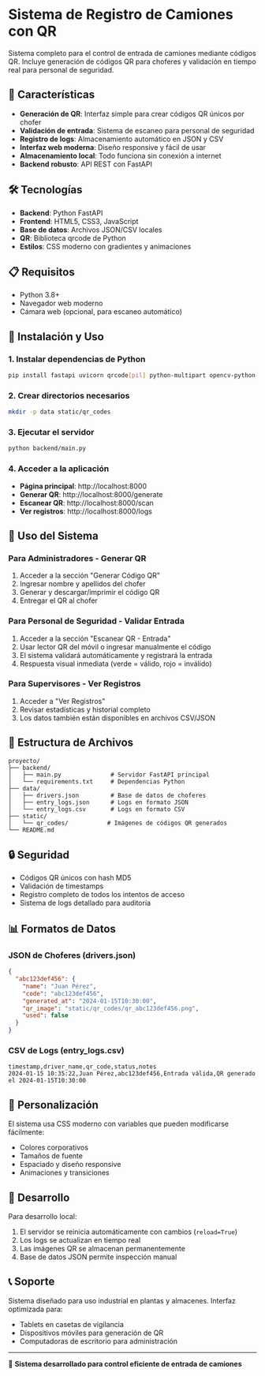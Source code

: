 # Sistema de Registro de Camiones con QR

Sistema completo para el control de entrada de camiones mediante códigos QR. Incluye generación de códigos QR para choferes y validación en tiempo real para personal de seguridad.

## 🚀 Características

- **Generación de QR**: Interfaz simple para crear códigos QR únicos por chofer
- **Validación de entrada**: Sistema de escaneo para personal de seguridad
- **Registro de logs**: Almacenamiento automático en JSON y CSV
- **Interfaz web moderna**: Diseño responsive y fácil de usar
- **Almacenamiento local**: Todo funciona sin conexión a internet
- **Backend robusto**: API REST con FastAPI

## 🛠️ Tecnologías

- **Backend**: Python FastAPI
- **Frontend**: HTML5, CSS3, JavaScript
- **Base de datos**: Archivos JSON/CSV locales
- **QR**: Biblioteca qrcode de Python
- **Estilos**: CSS moderno con gradientes y animaciones

## 📋 Requisitos

- Python 3.8+
- Navegador web moderno
- Cámara web (opcional, para escaneo automático)

## 🚀 Instalación y Uso

### 1. Instalar dependencias de Python

```bash
pip install fastapi uvicorn qrcode[pil] python-multipart opencv-python-headless pillow pandas Jinja2
```

### 2. Crear directorios necesarios

```bash
mkdir -p data static/qr_codes
```

### 3. Ejecutar el servidor

```bash
python backend/main.py
```

### 4. Acceder a la aplicación

- **Página principal**: http://localhost:8000
- **Generar QR**: http://localhost:8000/generate
- **Escanear QR**: http://localhost:8000/scan  
- **Ver registros**: http://localhost:8000/logs

## 📱 Uso del Sistema

### Para Administradores - Generar QR

1. Acceder a la sección "Generar Código QR"
2. Ingresar nombre y apellidos del chofer
3. Generar y descargar/imprimir el código QR
4. Entregar el QR al chofer

### Para Personal de Seguridad - Validar Entrada

1. Acceder a la sección "Escanear QR - Entrada"
2. Usar lector QR del móvil o ingresar manualmente el código
3. El sistema validará automáticamente y registrará la entrada
4. Respuesta visual inmediata (verde = válido, rojo = inválido)

### Para Supervisores - Ver Registros

1. Acceder a "Ver Registros" 
2. Revisar estadísticas y historial completo
3. Los datos también están disponibles en archivos CSV/JSON

## 📁 Estructura de Archivos

```
proyecto/
├── backend/
│   ├── main.py              # Servidor FastAPI principal
│   └── requirements.txt     # Dependencias Python
├── data/
│   ├── drivers.json         # Base de datos de choferes
│   ├── entry_logs.json      # Logs en formato JSON
│   └── entry_logs.csv       # Logs en formato CSV
├── static/
│   └── qr_codes/           # Imágenes de códigos QR generados
└── README.md
```

## 🔒 Seguridad

- Códigos QR únicos con hash MD5
- Validación de timestamps
- Registro completo de todos los intentos de acceso
- Sistema de logs detallado para auditoría

## 📊 Formatos de Datos

### JSON de Choferes (drivers.json)
```json
{
  "abc123def456": {
    "name": "Juan Pérez",
    "code": "abc123def456", 
    "generated_at": "2024-01-15T10:30:00",
    "qr_image": "static/qr_codes/qr_abc123def456.png",
    "used": false
  }
}
```

### CSV de Logs (entry_logs.csv)
```csv
timestamp,driver_name,qr_code,status,notes
2024-01-15 10:35:22,Juan Pérez,abc123def456,Entrada válida,QR generado el 2024-01-15T10:30:00
```

## 🎨 Personalización

El sistema usa CSS moderno con variables que pueden modificarse fácilmente:
- Colores corporativos
- Tamaños de fuente
- Espaciado y diseño responsive
- Animaciones y transiciones

## 🔧 Desarrollo

Para desarrollo local:

1. El servidor se reinicia automáticamente con cambios (`reload=True`)
2. Los logs se actualizan en tiempo real
3. Las imágenes QR se almacenan permanentemente
4. Base de datos JSON permite inspección manual

## 📞 Soporte

Sistema diseñado para uso industrial en plantas y almacenes. Interfaz optimizada para:
- Tablets en casetas de vigilancia
- Dispositivos móviles para generación de QR
- Computadoras de escritorio para administración

---

🚛 **Sistema desarrollado para control eficiente de entrada de camiones**